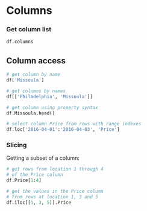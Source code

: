 # Columns

### Get column list
```py
df.columns
```

## Column access

```py
# get column by name
df['Missoula']

# get columns by names
df[['Philadelphia', 'Missoula']]

# get column using property syntax
df.Missoula.head()

# select column Price from rows with range indexes
df.loc['2016-04-01':'2016-04-03', 'Price']
```


### Slicing

Getting a subset of a column:
```py
# get rows from location 1 through 4 
# of the Price column
df.Price[1:4]
```

```py
# get the values in the Price column 
# from rows at location 1, 3 and 5
df.iloc[[1, 3, 5]].Price
```